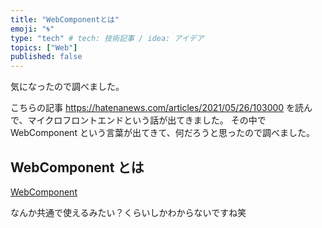 ```yaml
---
title: "WebComponentとは"
emoji: "🌀"
type: "tech" # tech: 技術記事 / idea: アイデア
topics: ["Web"]
published: false
---
```


気になったので調べました。

こちらの記事
https://hatenanews.com/articles/2021/05/26/103000
を読んで、マイクロフロントエンドという話が出てきました。
その中で WebComponent という言葉が出てきて、何だろうと思ったので調べました。

## WebComponent とは

[WebComponent](https://developer.mozilla.org/ja/docs/Web/Web_Components)

なんか共通で使えるみたい？くらいしかわからないですね笑

